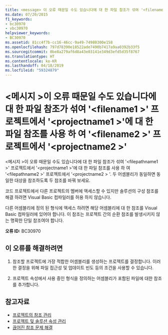 ```yaml
---
title: <message> 이 오류 때문일 수도 있습니다에 대 한 파일 참조가 섞여 '<filename1>'프로젝트' in에서<projectname1>'에 대 한 파일 참조' with<filename2>'in project'<projectname2>'
ms.date: 07/20/2015
f1_keywords:
- bc30970
- vbc30970
helpviewer_keywords:
- BC30970
ms.assetid: 81cc4f7b-cc16-46cc-9a49-74980300e158
ms.openlocfilehash: 797d78390e18522ade7490b7417a9aa0392b33f5
ms.sourcegitcommit: 0be8a279af6d8a43e03141e349d3efd5d35f8767
ms.translationtype: HT
ms.contentlocale: ko-KR
ms.lasthandoff: 04/18/2019
ms.locfileid: "59324879"
---
```

# <a name="message-this-error-could-also-be-due-to-mixing-a-file-reference-to-filename1-in-project-projectname1-with-a-file-reference-to-filename2-in-project-projectname2"></a>\<메시지 >이 오류 때문일 수도 있습니다에 대 한 파일 참조가 섞여 '\<filename1 >' 프로젝트에서 '\<projectname1 >'에 대 한 파일 참조를 사용 하 여 '\<filename2 >' 프로젝트에서 '\<projectname2 >'
\<메시지 >이 오류 때문일 수도 있습니다에 대 한 파일 참조가 섞여 '\<filepathname1 >' 프로젝트에서 '\<projectname1 >'에 대 한 파일 참조를 사용 하 여 '\<filepathname2 >' 프로젝트에서 '\<projectname2 > '.  두 어셈블리가 동일하면 동일한 대상을 참조하도록 두 참조를 바꿔 보세요.  
  
 코드 프로젝트에서 다른 프로젝트의 멤버에 액세스할 수 있지만 솔루션의 구성 참조를 해결 하려면 Visual Basic 컴파일러를 허용 하지 않습니다.  
  
 다른 어셈블리에 정의 된 형식에 액세스 하려면 해당 어셈블리에 대 한 참조를 Visual Basic 컴파일러에 있어야 합니다. 이 참조는 프로젝트 간의 순환 참조를 발생시키지 않는 명확한 단일 참조여야 합니다.  
  
 **오류 ID:** BC30970  
  
## <a name="to-correct-this-error"></a>이 오류를 해결하려면  
  
1. 참조할 프로젝트에 가장 적합한 어셈블리를 생성하는 프로젝트를 결정합니다. 이러한 결정을 위해 파일 접근성 및 업데이트 빈도 등의 조건을 사용할 수 있습니다.  
  
2. 프로젝트 속성에서 사용 중인 형식을 정의하는 어셈블리가 포함된 파일에 대한 참조를 추가합니다.  
  
## <a name="see-also"></a>참고자료

- [프로젝트의 참조 관리](/visualstudio/ide/managing-references-in-a-project)
- [프로젝트 및 솔루션 속성 관리](/visualstudio/ide/managing-project-and-solution-properties)
- [끊어진 참조 문제 해결](/visualstudio/ide/troubleshooting-broken-references)
